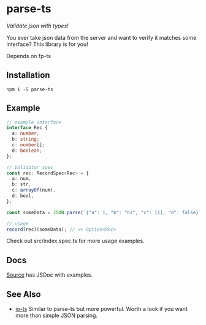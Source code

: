# parse-ts
_Validate json with types!_

You ever take json data from the server and want to verify it matches some interface? This library is for you!

Depends on fp-ts

## Installation

`npm i -S parse-ts`

## Example

```typescript
// example interface
interface Rec {
  a: number;
  b: string;
  c: number[];
  d: boolean;
};

// Validator spec
const rec: RecordSpec<Rec> = {
  a: num,
  b: str,
  c: arrayOf(num),
  d: bool,
};

const someData = JSON.parse(`{"a": 1, "b": "hi", "c": [1], "d": false}`);

// usage
record(rec)(someData); // => Option<Rec>
```

Check out src/index.spec.ts for more usage examples.

## Docs
 [Source](https://github.com/jethrolarson/parse-ts/blob/master/src/index.ts) has JSDoc with examples.

## See Also
* [io-ts](https://github.com/gcanti/io-ts) Similar to parse-ts but more powerful. Worth a look if you want more than simple JSON parsing.

